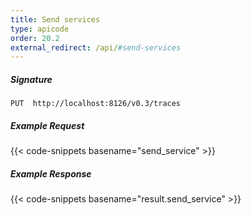 ```yaml
---
title: Send services
type: apicode
order: 20.2
external_redirect: /api/#send-services
---
```


##### Signature
`PUT  http://localhost:8126/v0.3/traces`

##### Example Request
{{< code-snippets basename="send_service" >}}

##### Example Response

{{< code-snippets basename="result.send_service" >}}


